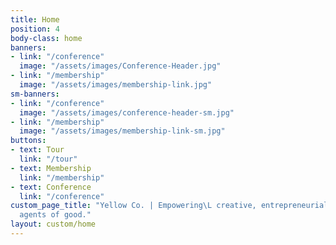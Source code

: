 ```yaml
---
title: Home
position: 4
body-class: home
banners:
- link: "/conference"
  image: "/assets/images/Conference-Header.jpg"
- link: "/membership"
  image: "/assets/images/membership-link.jpg"
sm-banners:
- link: "/conference"
  image: "/assets/images/conference-header-sm.jpg"
- link: "/membership"
  image: "/assets/images/membership-link-sm.jpg"
buttons:
- text: Tour
  link: "/tour"
- text: Membership
  link: "/membership"
- text: Conference
  link: "/conference"
custom_page_title: "Yellow Co. | Empowering\L creative, entrepreneurial women to become
  agents of good."
layout: custom/home
---
```


